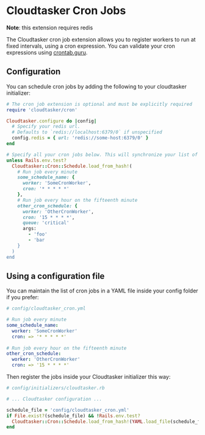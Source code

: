 # Cloudtasker Cron Jobs

**Note**: this extension requires redis

The Cloudtasker cron job extension allows you to register workers to run at fixed intervals, using a cron expression. You can validate your cron expressions using [crontab.guru](https://crontab.guru).

## Configuration

You can schedule cron jobs by adding the following to your cloudtasker initializer:
```ruby
# The cron job extension is optional and must be explicitly required
require 'cloudtasker/cron'

Cloudtasker.configure do |config|
  # Specify your redis url.
  # Defaults to `redis://localhost:6379/0` if unspecified
  config.redis = { url: 'redis://some-host:6379/0' }
end

# Specify all your cron jobs below. This will synchronize your list of cron jobs (cron jobs previously created and not listed below will be removed).
unless Rails.env.test?
  Cloudtasker::Cron::Schedule.load_from_hash!(
    # Run job every minute
    some_schedule_name: {
      worker: 'SomeCronWorker',
      cron: '* * * * *'
    },
    # Run job every hour on the fifteenth minute 
    other_cron_schedule: {
      worker: 'OtherCronWorker',
      cron: '15 * * * *',
      queue: 'critical'
      args:
        - 'foo'
        - 'bar
    }
  )
end
```

## Using a configuration file

You can maintain the list of cron jobs in a YAML file inside your config folder if you prefer:
```yml
# config/cloudtasker_cron.yml

# Run job every minute
some_schedule_name:
  worker: 'SomeCronWorker'
  cron: => '* * * * *'
  
# Run job every hour on the fifteenth minute 
other_cron_schedule:
  worker: 'OtherCronWorker'
  cron: => '15 * * * *'
```

Then register the jobs inside your Cloudtasker initializer this way:
```ruby
# config/initializers/cloudtasker.rb

# ... Cloudtasker configuration ...

schedule_file = 'config/cloudtasker_cron.yml'
if File.exist?(schedule_file) && !Rails.env.test?
  Cloudtasker::Cron::Schedule.load_from_hash!(YAML.load_file(schedule_file))
end
```

